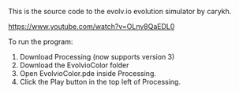 This is the source code to the evolv.io evolution simulator by carykh.

https://www.youtube.com/watch?v=OLnv8QaEDL0

To run the program:

1. Download Processing (now supports version 3)
2. Download the EvolvioColor folder
3. Open EvolvioColor.pde inside Processing.
4. Click the Play button in the top left of Processing.
